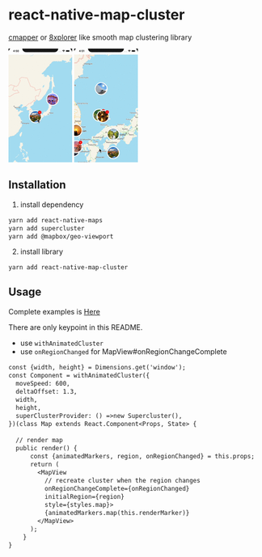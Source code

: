 # react-native-map-cluster

[cmapper](https://apps.apple.com/jp/app/cmapper/id935586290) or [8xplorer](https://apps.apple.com/app/apple-store/id1460433285?mt=8&l=ja) like smooth map clustering library

![demo](/image/anim.gif)
![demo](/image/anim2.gif)

## Installation

1. install dependency
```
yarn add react-native-maps
yarn add supercluster
yarn add @mapbox/geo-viewport
```

2. install library

```
yarn add react-native-map-cluster
```

## Usage

Complete examples is [Here](/example/sampleProject/App.tsx)

There are only keypoint in this README.

* use `withAnimatedCluster`
* use `onRegionChanged` for MapView#onRegionChangeComplete

```
const {width, height} = Dimensions.get('window');
const Component = withAnimatedCluster({
  moveSpeed: 600,
  deltaOffset: 1.3,
  width,
  height,
  superClusterProvider: () =>new Supercluster(),
})(class Map extends React.Component<Props, State> {

  // render map 
  public render() {
      const {animatedMarkers, region, onRegionChanged} = this.props;
      return (
        <MapView 
          // recreate cluster when the region changes
          onRegionChangeComplete={onRegionChanged}
          initialRegion={region}
          style={styles.map}>
          {animatedMarkers.map(this.renderMarker)}
        </MapView>
      );
    }
} 
```


